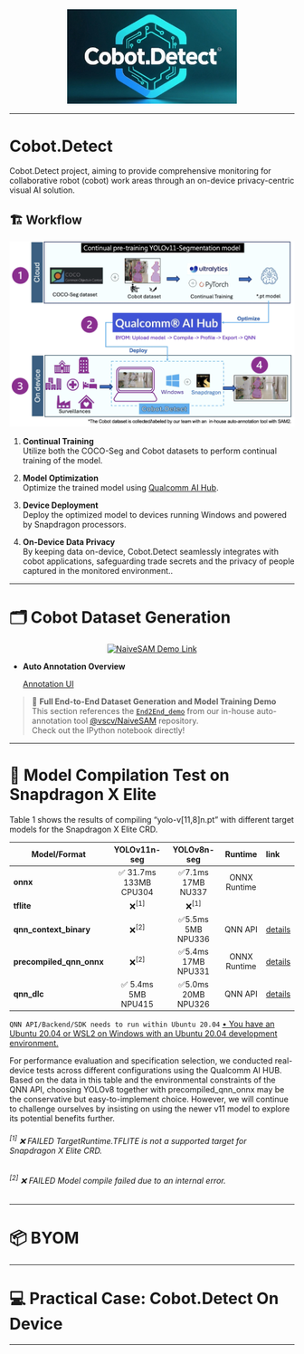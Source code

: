 <div align="center">
<img src="assets/CD-logo-s-w.jpeg" alt="CD-logo" width="300"/>
</div>

---

# Cobot.Detect
Cobot.Detect project, aiming to provide comprehensive monitoring for collaborative robot (cobot) work areas through an on-device privacy-centric visual AI solution.




## 🏗️ Workflow

<!--
![Cobot.Detect workflow](assets/cobot.detect_workflow.jpg) -->
<div align="center">
<img src="assets/cobot.detect_workflow.jpg" alt="Cobot.Detect workflow" width="600"/>
</div>

1. **Continual Training**  
   Utilize both the COCO-Seg and Cobot datasets to perform continual training of the model.

2. **Model Optimization**  
   Optimize the trained model using [Qualcomm AI Hub](https://aihub.qualcomm.com/).

3. **Device Deployment**  
   Deploy the optimized model to devices running Windows and powered by Snapdragon processors.

4. **On-Device Data Privacy**  
   By keeping data on-device, Cobot.Detect seamlessly integrates with cobot applications, safeguarding trade secrets and the privacy of people captured in the monitored environment..

   

* * *
# 🗂️ Cobot Dataset Generation

<div align="center">
  <a href="https://github.com/vscv/NaiveSAM/tree/main/files/End2End_demo">
    <img src="https://img.shields.io/badge/GitHub-NaiveSAM-blue?logo=github&style=for-the-badge" alt="NaiveSAM Demo Link">
  </a>
</div>

- **Auto Annotation Overview**
  
  [Annotation UI](https://github.com/user-attachments/assets/1345436b-0d57-4b72-9e9d-fe161b5efe08)

> 🚀 **Full End-to-End Dataset Generation and Model Training Demo**  
> This section references the [`End2End_demo`](https://github.com/vscv/NaiveSAM/tree/main/files/End2End_demo) from our in-house auto-annotation tool
[@vscv/NaiveSAM](https://github.com/vscv/NaiveSAM) repository.  
> Check out the IPython notebook directly!

<!--
### ✨ About This Section

- All steps, sample codes, and workflow diagrams in this section are from [NaiveSAM/End2End_demo](https://github.com/vscv/NaiveSAM/tree/main/files/End2End_demo).
- For more technical details, code, and extended applications, please refer to the original project.

---

> 💡 **TIP:**  
> To quickly copy, run, or customize this workflow, please check the `End2End_demo` directory in the [NaiveSAM repository](https://github.com/vscv/NaiveSAM).
-->


* * *

# 🔬 Model Compilation Test on Snapdragon X Elite

Table 1 shows the results of compiling “yolo-v[11,8]n.pt” with different target models for the Snapdragon X Elite CRD.


| Model/Format           | YOLOv11n-seg | YOLOv8n-seg |            Runtime                   |              link            |
|------------------------|:------------:|:------------:|:-------------------------------:|:---------------------------|
| **onnx**               | ✅ 31.7ms 133MB CPU304| ✅7.1ms 17MB NU337|   	ONNX Runtime | |
| **tflite**             | ❌<sup>[1]</sup>| ❌<sup>[1]</sup>       |                                                           |
| **qnn_context_binary** | ❌<sup>[2]</sup>            | ✅5.5ms 5MB NPU336                       | QNN API | [details](https://app.aihub.qualcomm.com/jobs/jpew8mj1p/) |
| **precompiled_qnn_onnx** | ❌<sup>[2]</sup>         | ✅5.4ms 17MB NPU331                       | ONNX Runtime | [details](https://app.aihub.qualcomm.com/jobs/jpvrek1z5/) |
| **qnn_dlc**            | ✅ 5.4ms 5MB NPU415            | ✅5.0ms 20MB NPU326                 |  QNN API | [details](https://app.aihub.qualcomm.com/jobs/jg9yknvl5/) |

`QNN API/Backend/SDK needs to run within Ubuntu 20.04`  [• You have an Ubuntu 20.04 or WSL2 on Windows with an Ubuntu 20.04 development environment.](https://www.qualcomm.com/developer/software/neural-processing-sdk-for-ai)

<!-- not goood and less clear...
Based on the data in this table and the environmental constraints of the QNN API, choosing YOLOv8 together with precompiled_qnn_onnx may be the conservative but easy-to-implement choice. However, we will insist on using the newer v11 model for further challenges.
-->
For performance evaluation and specification selection, we conducted real-device tests across different configurations using the Qualcomm AI HUB. Based on the data in this table and the environmental constraints of the QNN API, choosing YOLOv8 together with precompiled_qnn_onnx may be the conservative but easy-to-implement choice. However, we will continue to challenge ourselves by insisting on using the newer v11 model to explore its potential benefits further.

###### <sup>[1]</sup> ❌ FAILED   TargetRuntime.TFLITE is not a supported target for Snapdragon X Elite CRD.</small>
###### <sup>[2]</sup> ❌ FAILED   Model compile failed due to an internal error.


---
# 📦 BYOM


---
# 💻 Practical Case: Cobot.Detect On Device


---
